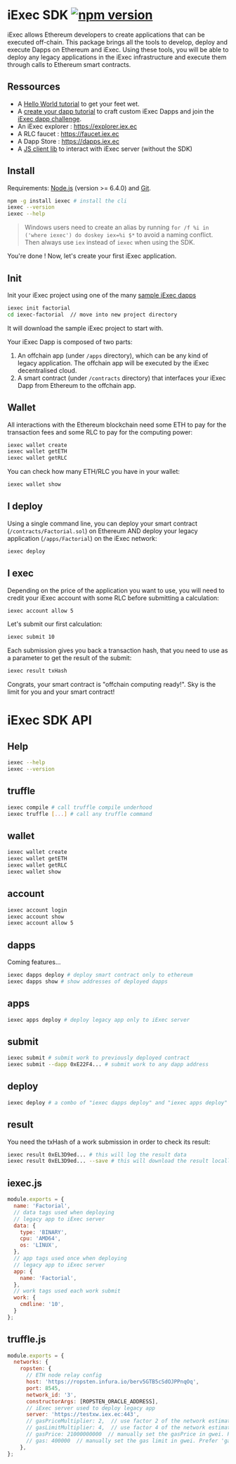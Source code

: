 # iExec SDK [![npm version](https://badge.fury.io/js/iexec.svg)](https://www.npmjs.com/package/iexec)


iExec allows Ethereum developers to create applications that can be executed off-chain.
This package brings all the tools to develop, deploy and execute Dapps on Ethereum and iExec.
Using these tools, you will be able to deploy any legacy applications in the iExec infrastructure
and execute them through calls to Ethereum smart contracts.

## Ressources

* A [Hello World  tutorial](https://goo.gl/REsz1j) to get your feet wet.
* A [create your dapp  tutorial](https://goo.gl/REsz1j) to craft custom iExec Dapps and join the [iExec dapp challenge](https://medium.com/iex-ec/the-iexec-%C3%B0app-challenge-150k-of-grants-to-win-abf6798b31ee).
* An iExec explorer : https://explorer.iex.ec
* A RLC faucet : https://faucet.iex.ec
* A Dapp Store : https://dapps.iex.ec
* A [JS client lib](https://github.com/iExecBlockchainComputing/iexec-server-js-client) to interact with iExec server (without the SDK)

## Install

Requirements:
[Node.js](https://nodejs.org/en/) (version >= 6.4.0) and [Git](https://git-scm.com/).
```bash
npm -g install iexec # install the cli
iexec --version
iexec --help
```

> Windows users need to create an alias by running ```for /f %i in ('where iexec') do doskey iex=%i $*``` to avoid a naming conflict. Then always use ```iex``` instead of ```iexec``` when using the SDK.

You're done ! Now, let's create your first iExec application.


## Init

Init your iExec project using one of the many [sample iExec dapps](https://github.com/iExecBlockchainComputing/iexec-dapp-samples/tree/master)
```bash
iexec init factorial
cd iexec-factorial  // move into new project directory
```

It will download the sample iExec project to start with.

Your iExec Dapp is composed of two parts:
1. An offchain app (under ```/apps``` directory), which can be any kind of legacy application. The offchain app will be executed by the iExec decentralised cloud.
2. A smart contract (under ```/contracts``` directory) that interfaces your iExec Dapp from Ethereum to the offchain app.


## Wallet

All interactions with the Ethereum blockchain need some ETH to pay for the transaction fees and some RLC to pay for the computing power:
```bash
iexec wallet create
iexec wallet getETH
iexec wallet getRLC
```
You can check how many ETH/RLC you have in your wallet:
```bash
iexec wallet show
```

## I deploy
Using a single command line, you can deploy your smart contract (```/contracts/Factorial.sol```) on Ethereum AND deploy your legacy application (```/apps/Factorial```) on the iExec network:
```bash
iexec deploy
```

## I exec
Depending on the price of the application you want to use, you will need to credit your iExec account with some RLC before submitting a calculation:
```bash
iexec account allow 5
```
Let's submit our first calculation:
```bash
iexec submit 10
```
Each submission gives you back a transaction hash, that you need to use as a parameter to get the result of the submit:
```bash
iexec result txHash
```

Congrats, your smart contract is "offchain computing ready!". Sky is the limit for you and your smart contract!

# iExec SDK API
## Help
```bash
iexec --help
iexec --version
```
## truffle
```bash
iexec compile # call truffle compile underhood
iexec truffle [...] # call any truffle command
```
## wallet
```bash
iexec wallet create
iexec wallet getETH
iexec wallet getRLC
iexec wallet show
```
## account
```bash
iexec account login
iexec account show
iexec account allow 5
```
## dapps
Coming features...
```bash
iexec dapps deploy # deploy smart contract only to ethereum
iexec dapps show # show addresses of deployed dapps
```
## apps
```bash
iexec apps deploy # deploy legacy app only to iExec server
```
## submit
```bash
iexec submit # submit work to previously deployed contract
iexec submit --dapp 0xE22F4... # submit work to any dapp address
```

## deploy
```bash
iexec deploy # a combo of "iexec dapps deploy" and "iexec apps deploy"
```

## result
You need the txHash of a work submission in order to check its result:
```bash
iexec result 0xEL3D9ed... # this will log the result data
iexec result 0xEL3D9ed... --save # this will download the result locally
```

## iexec.js
```js
module.exports = {
  name: 'Factorial',
  // data tags used when deploying
  // legacy app to iExec server
  data: {  
    type: 'BINARY',
    cpu: 'AMD64',
    os: 'LINUX',
  },
  // app tags used once when deploying
  // legacy app to iExec server
  app: {
    name: 'Factorial',
  },
  // work tags used each work submit
  work: {
    cmdline: '10',
  }
};
```

## truffle.js
```js
module.exports = {
  networks: {
    ropsten: {
      // ETH node relay config
      host: 'https://ropsten.infura.io/berv5GTB5cSdOJPPnqOq',
      port: 8545,
      network_id: '3',
      constructorArgs: [ROPSTEN_ORACLE_ADDRESS],
      // iExec server used to deploy legacy app
      server: 'https://testxw.iex.ec:443',
      // gasPriceMultiplier: 2,  // use factor 2 of the network estimated gasPrice
      // gasLimitMultiplier: 4,  // use factor 4 of the network estimated gasLimit
      // gasPrice: 21000000000  // manually set the gasPrice in gwei. Prefer 'gasPriceMultiplier'
      // gas: 400000  // manually set the gas limit in gwei. Prefer 'gasLimitMultiplier'
    },
};

```
